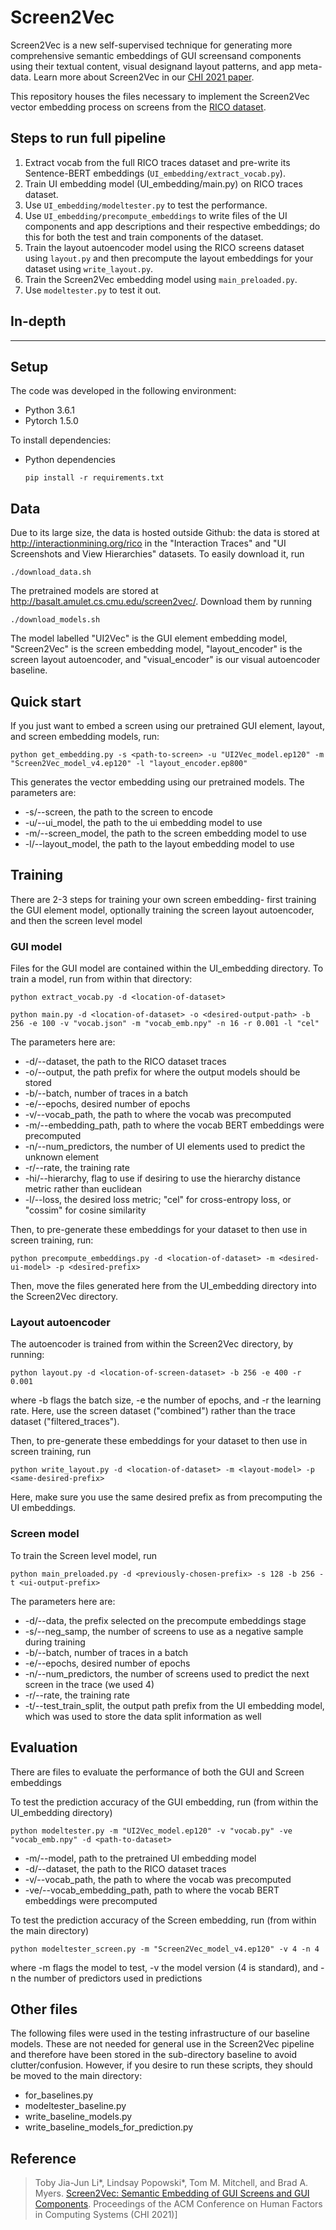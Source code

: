 # Screen2Vec

Screen2Vec is a new self-supervised technique for generating more comprehensive semantic embeddings of GUI screensand components using their textual content, visual designand layout patterns, and app meta-data. Learn more about Screen2Vec in our [CHI 2021 paper](http://toby.li/files/li-screen2vec-chi2021.pdf).

This repository houses the files necessary to implement the Screen2Vec vector embedding process on screens from the [RICO dataset](http://interactionmining.org/rico).


## Steps to run full pipeline

1. Extract vocab from the full RICO traces dataset and pre-write its Sentence-BERT embeddings (`UI_embedding/extract_vocab.py`).
2. Train UI embedding model (UI_embedding/main.py) on RICO traces dataset.
3. Use `UI_embedding/modeltester.py` to test the performance.
4. Use `UI_embedding/precompute_embeddings` to write files of the UI components and app descriptions and their respective embeddings; do this for both the test and train components of the dataset.
5. Train the layout autoencoder model using the RICO screens dataset using `layout.py` and then precompute the layout embeddings for your dataset using `write_layout.py`.
6. Train the Screen2Vec embedding model using `main_preloaded.py`.
7. Use `modeltester.py` to test it out.

## In-depth
-------------

## Setup

The code was developed in the following environment:

- Python 3.6.1
- Pytorch 1.5.0

To install dependencies:

- Python dependencies
  ```
  pip install -r requirements.txt
  ```

## Data

Due to its large size, the data is hosted outside Github: the data is stored at <http://interactionmining.org/rico> in the "Interaction Traces" and "UI Screenshots and View Hierarchies" datasets. To easily download it, run
```
./download_data.sh
```

The pretrained models are stored at <http://basalt.amulet.cs.cmu.edu/screen2vec/>. Download them by running
```
./download_models.sh
```
The model labelled "UI2Vec" is the GUI element embedding model, "Screen2Vec" is the screen embedding model, "layout_encoder" is the screen layout autoencoder, and "visual_encoder" is our visual autoencoder baseline.


## Quick start

If you just want to embed a screen using our pretrained GUI element, layout, and screen embedding models, run:

```
python get_embedding.py -s <path-to-screen> -u "UI2Vec_model.ep120" -m "Screen2Vec_model_v4.ep120" -l "layout_encoder.ep800"

```

This generates the vector embedding using our pretrained models. The parameters are:
- -s/--screen, the path to the screen to encode
- -u/--ui_model, the path to the ui embedding model to use
- -m/--screen_model, the path to the screen embedding model to use
- -l/--layout_model, the path to the layout embedding model to use


## Training

There are 2-3 steps for training your own screen embedding- first training the GUI element model, optionally training the screen layout autoencoder, and then the screen level model

### GUI model

Files for the GUI model are contained within the UI_embedding directory.
To train a model, run from within that directory:

```
python extract_vocab.py -d <location-of-dataset>

python main.py -d <location-of-dataset> -o <desired-output-path> -b 256 -e 100 -v "vocab.json" -m "vocab_emb.npy" -n 16 -r 0.001 -l "cel"
```
The parameters here are:
- -d/--dataset, the path to the RICO dataset traces
- -o/--output, the path prefix for where the output models should be stored
- -b/--batch, number of traces in a batch
- -e/--epochs, desired number of epochs
- -v/--vocab_path, the path to where the vocab was precomputed
- -m/--embedding_path, path to where the vocab BERT embeddings were precomputed
- -n/--num_predictors, the number of UI elements used to predict the unknown element
- -r/--rate, the training rate
- -hi/--hierarchy, flag to use if desiring to use the hierarchy distance metric rather than euclidean
- -l/--loss, the desired loss metric; "cel" for cross-entropy loss, or "cossim" for cosine similarity

Then, to pre-generate these embeddings for your dataset to then use in screen training, run:

```
python precompute_embeddings.py -d <location-of-dataset> -m <desired-ui-model> -p <desired-prefix>
```
Then, move the files generated here from the UI_embedding directory into the Screen2Vec directory.

### Layout autoencoder

The autoencoder is trained from within the Screen2Vec directory, by running:

```
python layout.py -d <location-of-screen-dataset> -b 256 -e 400 -r 0.001
```
where -b flags the batch size, -e the number of epochs, and -r the learning rate. Here, use the screen dataset ("combined") rather than the trace dataset ("filtered_traces").

Then, to pre-generate these embeddings for your dataset to then use in screen training, run

```
python write_layout.py -d <location-of-dataset> -m <layout-model> -p <same-desired-prefix>
```
Here, make sure you use the same desired prefix as from precomputing the UI embeddings.

### Screen model

To train the Screen level model, run

```
python main_preloaded.py -d <previously-chosen-prefix> -s 128 -b 256 -t <ui-output-prefix>
```

The parameters here are:
- -d/--data, the prefix selected on the precompute embeddings stage
- -s/--neg_samp, the number of screens to use as a negative sample during training
- -b/--batch, number of traces in a batch
- -e/--epochs, desired number of epochs
- -n/--num_predictors, the number of screens used to predict the next screen in the trace (we used 4)
- -r/--rate, the training rate
- -t/--test_train_split, the output path prefix from the UI embedding model, which was used to store the data split information as well

## Evaluation

There are files to evaluate the performance of both the GUI and Screen embeddings

To test the prediction accuracy of the GUI embedding, run (from within the UI_embedding directory)

```
python modeltester.py -m "UI2Vec_model.ep120" -v "vocab.py" -ve "vocab_emb.npy" -d <path-to-dataset>
```
- -m/--model, path to the pretrained UI embedding model
- -d/--dataset, the path to the RICO dataset traces
- -v/--vocab_path, the path to where the vocab was precomputed
- -ve/--vocab_embedding_path, path to where the vocab BERT embeddings were precomputed

To test the prediction accuracy of the Screen embedding, run (from within the main directory)

```
python modeltester_screen.py -m "Screen2Vec_model_v4.ep120" -v 4 -n 4
```
where -m flags the model to test, -v the model version (4 is standard), and -n the number of predictors used in predictions 

## Other files

The following files were used in the testing infrastructure of our baseline models. These are not needed for general use in the Screen2Vec pipeline and therefore have been stored in the sub-directory baseline to avoid clutter/confusion. However, if you desire to run these scripts, they should be moved to the main directory:
- for_baselines.py
- modeltester_baseline.py
- write_baseline_models.py
- write_baseline_models_for_prediction.py


## Reference

> Toby Jia-Jun Li*, Lindsay Popowski*, Tom M. Mitchell, and Brad A. Myers. [Screen2Vec: Semantic Embedding of GUI Screens and GUI Components](http://toby.li/files/li-screen2vec-chi2021.pdf). Proceedings of the ACM Conference on Human Factors in Computing Systems (CHI 2021)]



